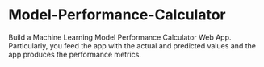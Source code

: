 # Model-Performance-Calculator
Build a Machine Learning Model Performance Calculator Web App. Particularly, you feed the app with the actual and predicted values and the app produces the performance metrics.
